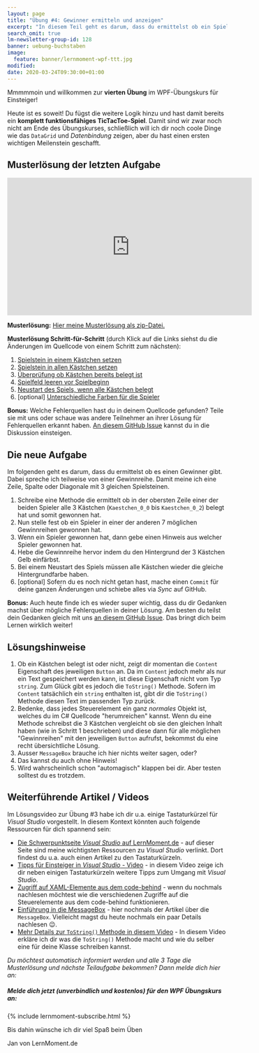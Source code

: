 ```yaml
---
layout: page
title: "Übung #4: Gewinner ermitteln und anzeigen"
excerpt: "In diesem Teil geht es darum, dass du ermittelst ob ein Spieler gewonnen hat und die Gewinnerreihe hervor hebst."
search_omit: true
lm-newsletter-group-id: 128
banner: uebung-buchstaben
image:
  feature: banner/lernmoment-wpf-ttt.jpg
modified:
date: 2020-03-24T09:30:00+01:00
---
```


Mmmmmoin und willkommen zur **vierten Übung** im WPF-Übungskurs für Einsteiger!

Heute ist es soweit! Du fügst die weitere Logik hinzu und hast damit bereits ein **komplett funktionsfähiges TicTacToe-Spiel**. Damit sind wir zwar noch nicht am Ende des Übungskurses, schließlich will ich dir noch coole Dinge wie das `DataGrid` und *Datenbindung* zeigen, aber du hast einen ersten wichtigen Meilenstein geschafft.

## Musterlösung der letzten Aufgabe

<iframe width="560" height="315" src="https://www.youtube-nocookie.com/embed/JF8sW2fJHXY" frameborder="0" allow="encrypted-media" allowfullscreen></iframe>

**Musterlösung:** [Hier meine Musterlösung als zip-Datei.](https://github.com/LernMoment/tictactoe-wpf/releases/tag/teil3)

**Musterlösung Schritt-für-Schritt** (durch Klick auf die Links siehst du die Änderungen im Quellcode von einem Schritt zum nächsten):
1. [Spielstein in einem Kästchen setzen](https://github.com/LernMoment/tictactoe-wpf/commit/fcb37762201ad5291ba4da4fd54276148f03a337)
2. [Spielstein in allen Kästchen setzen](https://github.com/LernMoment/tictactoe-wpf/commit/d684feff03bde8e93b097b235843836c1ed021e6)
3. [Überprüfung ob Kästchen bereits belegt ist](https://github.com/LernMoment/tictactoe-wpf/commit/863fea9c1e1ee2d2493115f5206cef7849e93915)
4. [Spielfeld leeren vor Spielbeginn](https://github.com/LernMoment/tictactoe-wpf/commit/ef436ba596b6804bb3fcdfdb3a382f6978f7b621)
5. [Neustart des Spiels, wenn alle Kästchen belegt](https://github.com/LernMoment/tictactoe-wpf/commit/9807f02b25c3c46d9ba3258200d3660563e5d5f5)
6. [optional] [Unterschiedliche Farben für die Spieler](https://github.com/LernMoment/tictactoe-wpf/commit/5304b8eaf53e0c9f957b15007550f1cd19f3bc3d)

**Bonus:** Welche Fehlerquellen hast du in deinem Quellcode gefunden? Teile sie mit uns oder schaue was andere Teilnehmer an ihrer Lösung für Fehlerquellen erkannt haben. [An diesem GitHub Issue](https://github.com/LernMoment/tictactoe-wpf/issues/1) kannst du in die Diskussion einsteigen.

## Die neue Aufgabe
Im folgenden geht es darum, dass du ermittelst ob es einen Gewinner gibt. Dabei spreche ich teilweise von einer Gewinnreihe. Damit meine ich eine Zeile, Spalte oder Diagonale mit 3 gleichen Spielsteinen.

1. Schreibe eine Methode die ermittelt ob in der obersten Zeile einer der beiden Spieler alle 3 Kästchen (`Kaestchen_0_0` bis `Kaestchen_0_2`) belegt hat und somit gewonnen hat.
2. Nun stelle fest ob ein Spieler in einer der anderen 7 möglichen Gewinnreihen gewonnen hat.
3. Wenn ein Spieler gewonnen hat, dann gebe einen Hinweis aus welcher Spieler gewonnen hat.
4. Hebe die Gewinnreihe hervor indem du den Hintergrund der 3 Kästchen Gelb einfärbst.
5. Bei einem Neustart des Spiels müssen alle Kästchen wieder die gleiche Hintergrundfarbe haben.
6. [optional] Sofern du es noch nicht getan hast, mache einen `Commit` für deine ganzen Änderungen und schiebe alles via *Sync* auf GitHub.

**Bonus:** Auch heute finde ich es wieder super wichtig, dass du dir Gedanken machst über mögliche Fehlerquellen in deiner Lösung. Am besten du teilst dein Gedanken gleich mit uns [an diesem GitHub Issue](https://github.com/LernMoment/tictactoe-wpf/issues/1). Das bringt dich beim Lernen wirklich weiter!

## Lösungshinweise

1. Ob ein Kästchen belegt ist oder nicht, zeigt dir momentan die `Content` Eigenschaft des jeweiligen `Button` an. Da im `Content` jedoch mehr als nur ein Text gespeichert werden kann, ist diese Eigenschaft nicht vom Typ `string`. Zum Glück gibt es jedoch die `ToString()` Methode. Sofern im `Content` tatsächlich ein `string` enthalten ist, gibt dir die `ToString()` Methode diesen Text im passenden Typ zurück.
2. Bedenke, dass jedes Steuerelement ein ganz *normales* Objekt ist, welches du im C# Quellcode "herumreichen" kannst. Wenn du eine Methode schreibst die 3 Kästchen vergleicht ob sie den gleichen Inhalt haben (wie in Schritt 1 beschrieben) und diese dann für alle möglichen "Gewinnreihen" mit den jeweiligen `Button` aufrufst, bekommst du eine recht übersichtliche Lösung.
3. Ausser `MessageBox` brauche ich hier nichts weiter sagen, oder?
4. Das kannst du auch ohne Hinweis!
5. Wird wahrscheinlich schon "automagisch" klappen bei dir. Aber testen solltest du es trotzdem.

## Weiterführende Artikel / Videos
Im Lösungsvideo zur Übung #3 habe ich dir u.a. einige Tastaturkürzel für *Visual Studio* vorgestellt. In diesem Kontext könnten auch folgende Ressourcen für dich spannend sein:

- [Die Schwerpunktseite *Visual Studio* auf LernMoment.de](/schwerpunkt/visual-studio/) - auf dieser Seite sind meine wichtigsten Ressourcen zu *Visual Studio* verlinkt. Dort findest du u.a. auch einen Artikel zu den Tastaturkürzeln.
- [Tipps für Einsteiger in *Visual Studio* - Video](https://youtu.be/teb_83Vxou4) - in diesem Video zeige ich dir neben einigen Tastaturkürzeln weitere Tipps zum Umgang mit *Visual Studio*.
- [Zugriff auf XAML-Elemente aus dem code-behind](/alle/zugriff-wpf-controls-code-behind/) - wenn du nochmals nachlesen möchtest wie die verschiedenen Zugriffe auf die Steuerelemente aus dem code-behind funktionieren.
- [Einführung in die MessageBox](/alle/hinweise-anzeigen-mit-messagebox/) - hier nochmals der Artikel über die `MessageBox`. Vielleicht magst du heute nochmals ein paar Details nachlesen 😉.
- [Mehr Details zur `ToString()` Methode in diesem Video](https://youtu.be/g71JndA-0qA) - In diesem Video erkläre ich dir was die `ToString()` Methode macht und wie du selber eine für deine Klasse schreiben kannst.

*Du möchtest automatisch informiert werden und alle 3 Tage die Musterlösung und nächste Teilaufgabe bekommen? Dann melde dich hier an:*

<div class="subscribe-notice">
  <h5>Melde dich jetzt (unverbindlich und kostenlos) für den WPF Übungskurs an:</h5>
    {% include lernmoment-subscribe.html %}
</div>

Bis dahin wünsche ich dir viel Spaß beim Üben

Jan von LernMoment.de